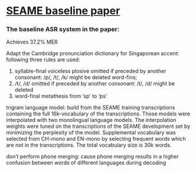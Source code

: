 # [SEAME baseline paper](http://ieeexplore.ieee.org/stamp/stamp.jsp?arnumber=6289015) 

### The baseline ASR system in the paper: 
Achieves 37.2% MER

Adapt the Cambridge pronunciation dictionary for Singaporean accent: following three rules are used: 
1. syllable-final voiceless plosive omitted if preceded by another consonant: /p/, /t/, /k/ might be deleted 
word-fins; 
2. /t/, /d/ omitted if preceded by another consonant: /t/, /d/ might be deleted 
3. word-final metathesis from ‘sp’ to ‘ps’ 


trigram language model:
build from the SEAME training transcriptions containing the full 16k-vocabulary of the transcriptions. Those models were interpolated with two monolingual language models. The interpolation weights were tuned on the transcriptions of the SEAME development set by minimizing the perplexity of the model. Supplemental vocabulary was selected from CH-mono and EN-mono by selecting frequent words which are not in the transcriptions. The total vocabulary size is 30k words. 

don’t perform phone merging: 
cause phone merging results in a higher confusion between words of different languages during decoding 

